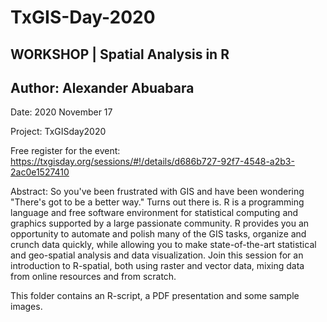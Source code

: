 # TxGIS-Day-2020

## WORKSHOP | Spatial Analysis in R

## Author: Alexander Abuabara

Date: 2020 November 17

Project: TxGISday2020

Free register for the event: https://txgisday.org/sessions/#!/details/d686b727-92f7-4548-a2b3-2ac0e1527410

Abstract: So you've been frustrated with GIS and have been wondering "There's got to be a better way." Turns out there is. R is a programming language and free software environment for statistical computing and graphics supported by a large passionate community. R provides you an opportunity to automate and polish many of the GIS tasks, organize and crunch data quickly, while allowing you to make state-of-the-art statistical and geo-spatial analysis and data visualization. Join this session for an introduction to R-spatial, both using raster and vector data, mixing data from online resources and from scratch.

This folder contains an R-script, a PDF presentation and some sample images.
